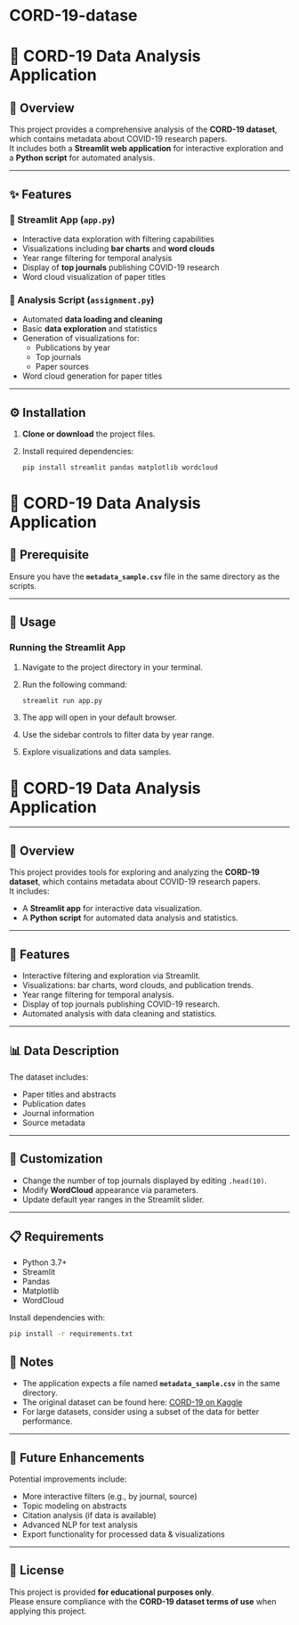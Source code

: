 # CORD-19-datase

# 🦠 CORD-19 Data Analysis Application

## 📖 Overview
This project provides a comprehensive analysis of the **CORD-19 dataset**, which contains metadata about COVID-19 research papers.  
It includes both a **Streamlit web application** for interactive exploration and a **Python script** for automated analysis.

---

## ✨ Features

### 🔹 Streamlit App (`app.py`)
- Interactive data exploration with filtering capabilities  
- Visualizations including **bar charts** and **word clouds**  
- Year range filtering for temporal analysis  
- Display of **top journals** publishing COVID-19 research  
- Word cloud visualization of paper titles  

### 🔹 Analysis Script (`assignment.py`)
- Automated **data loading and cleaning**  
- Basic **data exploration** and statistics  
- Generation of visualizations for:
  - Publications by year  
  - Top journals  
  - Paper sources  
- Word cloud generation for paper titles  

---

## ⚙️ Installation

1. **Clone or download** the project files.  
2. Install required dependencies:

   ```bash
   pip install streamlit pandas matplotlib wordcloud


# 🦠 CORD-19 Data Analysis Application

## 📂 Prerequisite
Ensure you have the **`metadata_sample.csv`** file in the same directory as the scripts.

---

## 🚀 Usage

### Running the Streamlit App
1. Navigate to the project directory in your terminal.  
2. Run the following command:

   ```bash
   streamlit run app.py
   ```
3. The app will open in your default browser.
4. Use the sidebar controls to filter data by year range.
5. Explore visualizations and data samples.

# 🦠 CORD-19 Data Analysis Application

---

## 🚀 Overview
This project provides tools for exploring and analyzing the **CORD-19 dataset**, which contains metadata about COVID-19 research papers.  
It includes:  
- A **Streamlit app** for interactive data visualization.  
- A **Python script** for automated data analysis and statistics.  

---

## 🔑 Features
- Interactive filtering and exploration via Streamlit.  
- Visualizations: bar charts, word clouds, and publication trends.  
- Year range filtering for temporal analysis.  
- Display of top journals publishing COVID-19 research.  
- Automated analysis with data cleaning and statistics.  

---

## 📊 Data Description
The dataset includes:  
- Paper titles and abstracts  
- Publication dates  
- Journal information  
- Source metadata  

---

## 🎨 Customization
- Change the number of top journals displayed by editing `.head(10)`.  
- Modify **WordCloud** appearance via parameters.  
- Update default year ranges in the Streamlit slider.  

---

## 📋 Requirements
- Python 3.7+  
- Streamlit  
- Pandas  
- Matplotlib  
- WordCloud  

Install dependencies with:  
```bash
pip install -r requirements.txt
```
## 📝 Notes
- The application expects a file named **`metadata_sample.csv`** in the same directory.  
- The original dataset can be found here: [CORD-19 on Kaggle](https://www.kaggle.com/allen-institute-for-ai/CORD-19-research-challenge)  
- For large datasets, consider using a subset of the data for better performance.  

---

## 🔮 Future Enhancements
Potential improvements include:  
- More interactive filters (e.g., by journal, source)  
- Topic modeling on abstracts  
- Citation analysis (if data is available)  
- Advanced NLP for text analysis  
- Export functionality for processed data & visualizations  

---

## 📜 License
This project is provided **for educational purposes only**.  
Please ensure compliance with the **CORD-19 dataset terms of use** when applying this project.
